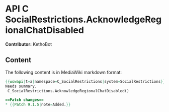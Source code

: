 # API C SocialRestrictions.AcknowledgeRegionalChatDisabled

**Contributor:** KethoBot

## Content

The following content is in MediaWiki markdown format:

```mediawiki
{{wowapi|t=a|namespace=C_SocialRestrictions|system=SocialRestrictions}}
Needs summary.
 C_SocialRestrictions.AcknowledgeRegionalChatDisabled()

==Patch changes==
* {{Patch 9.1.5|note=Added.}}
```